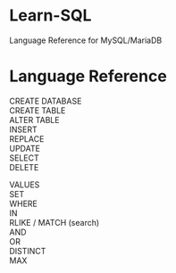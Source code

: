 # Learn-SQL
Language Reference for MySQL/MariaDB

# Language Reference

CREATE DATABASE\
CREATE TABLE\
ALTER TABLE\
INSERT\
REPLACE\
UPDATE\
SELECT\
DELETE

VALUES\
SET\
WHERE\
IN\
RLIKE / MATCH (search)\
AND\
OR\
DISTINCT\
MAX
